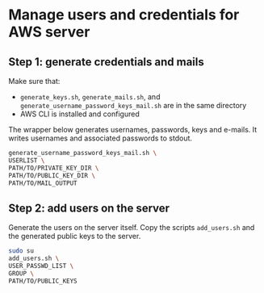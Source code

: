 # Manage users and credentials for AWS server

## Step 1: generate credentials and mails

Make sure that:
* `generate_keys.sh`, `generate_mails.sh`, and `generate_username_password_keys_mail.sh` are in the same directory
* AWS CLI is installed and configured

The wrapper below generates usernames, passwords, keys and e-mails. It writes usernames and associated passwords to stdout.

```sh
generate_username_password_keys_mail.sh \
USERLIST \
PATH/TO/PRIVATE_KEY_DIR \
PATH/TO/PUBLIC_KEY_DIR \
PATH/TO/MAIL_OUTPUT
```

## Step 2: add users on the server

Generate the users on the server itself. Copy the scripts `add_users.sh` and the generated public keys to the server.


```sh
sudo su
add_users.sh \
USER_PASSWD_LIST \
GROUP \
PATH/TO/PUBLIC_KEYS
```
